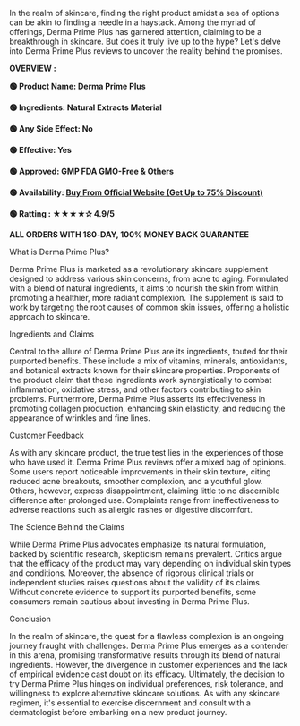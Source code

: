 In the realm of skincare, finding the right product amidst a sea of options can be akin to finding a needle in a haystack. Among the myriad of offerings, Derma Prime Plus has garnered attention, claiming to be a breakthrough in skincare. But does it truly live up to the hype? Let's delve into Derma Prime Plus reviews to uncover the reality behind the promises.</span>

<b>OVERVIEW :</b>

<b>🟢 Product Name: Derma Prime Plus</b>

<b>🟢 Ingredients: Natural Extracts Material</b>

<b>🟢 Any Side Effect: No</b>

<b>🟢 Effective: Yes</b>

<b>🟢 Approved: GMP FDA GMO-Free &amp; Others</b>

<b>🟢 Availability: </b><a href="https://t.ly/J_ce3"><b>Buy From Official Website (Get Up to 75% Discount)</b></a>

<b>🟢 Ratting : ★★★★✰ 4.9/5</b>

<b>ALL ORDERS WITH 180‑DAY, 100% MONEY BACK GUARANTEE</b>

<span style="font-weight: 400;">What is Derma Prime Plus?</span>

<span style="font-weight: 400;">Derma Prime Plus is marketed as a revolutionary skincare supplement designed to address various skin concerns, from acne to aging. Formulated with a blend of natural ingredients, it aims to nourish the skin from within, promoting a healthier, more radiant complexion. The supplement is said to work by targeting the root causes of common skin issues, offering a holistic approach to skincare.</span>

<span style="font-weight: 400;">Ingredients and Claims</span>

<span style="font-weight: 400;">Central to the allure of Derma Prime Plus are its ingredients, touted for their purported benefits. These include a mix of vitamins, minerals, antioxidants, and botanical extracts known for their skincare properties. Proponents of the product claim that these ingredients work synergistically to combat inflammation, oxidative stress, and other factors contributing to skin problems. Furthermore, Derma Prime Plus asserts its effectiveness in promoting collagen production, enhancing skin elasticity, and reducing the appearance of wrinkles and fine lines.</span>

<span style="font-weight: 400;">Customer Feedback</span>

<span style="font-weight: 400;">As with any skincare product, the true test lies in the experiences of those who have used it. Derma Prime Plus reviews offer a mixed bag of opinions. Some users report noticeable improvements in their skin texture, citing reduced acne breakouts, smoother complexion, and a youthful glow. Others, however, express disappointment, claiming little to no discernible difference after prolonged use. Complaints range from ineffectiveness to adverse reactions such as allergic rashes or digestive discomfort.</span>

<span style="font-weight: 400;">The Science Behind the Claims</span>

<span style="font-weight: 400;">While Derma Prime Plus advocates emphasize its natural formulation, backed by scientific research, skepticism remains prevalent. Critics argue that the efficacy of the product may vary depending on individual skin types and conditions. Moreover, the absence of rigorous clinical trials or independent studies raises questions about the validity of its claims. Without concrete evidence to support its purported benefits, some consumers remain cautious about investing in Derma Prime Plus.</span>

<span style="font-weight: 400;">Conclusion</span>

<span style="font-weight: 400;">In the realm of skincare, the quest for a flawless complexion is an ongoing journey fraught with challenges. Derma Prime Plus emerges as a contender in this arena, promising transformative results through its blend of natural ingredients. However, the divergence in customer experiences and the lack of empirical evidence cast doubt on its efficacy. Ultimately, the decision to try Derma Prime Plus hinges on individual preferences, risk tolerance, and willingness to explore alternative skincare solutions. As with any skincare regimen, it's essential to exercise discernment and consult with a dermatologist before embarking on a new product journey.</span>
